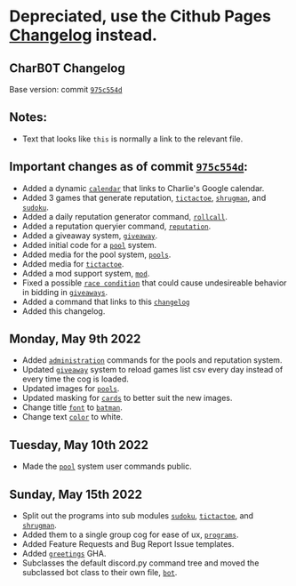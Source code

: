 # Depreciated, use the Cithub Pages [Changelog](https://bluesy1.github.io/CharB0T/changes) instead.

## CharB0T Changelog
Base version: commit [`975c554d`](https://github.com/Bluesy1/CharB0T/commit/975c554d52ecabb299ea66e7f8fba5f0fbd16cae)

Notes:
------

 - Text that looks like `this` is normally a link to the relevant file.

Important changes as of commit [`975c554d`](https://github.com/Bluesy1/CharB0T/commit/975c554d52ecabb299ea66e7f8fba5f0fbd16cae):
-----------------------------------------------------

 - Added a dynamic [`calendar`](/charbot/gcal.py) that links to Charlie's Google calendar.
 - Added 3 games that generate reputation, [`tictactoe`](/charbot/tictactoe), [`shrugman`](/charbot/shrugman), and [`sudoku`](/charbot/sudoku/).
 - Added a daily reputation generator command, [`rollcall`](/charbot/giveaway.py).
 - Added a reputation queryier command, [`reputation`](/charbot/giveaway.py).
 - Added a giveaway system, [`giveaway`](/charbot/giveaway.py).
 - Added initial code for a [`pool`](/charbot/pools.py) system.
 - Added media for the pool system, [`pools`](/charbot/media/pools).
 - Added media for [`tictactoe`](/charbot/media/tictactoe).
 - Added a mod support system, [`mod`](/charbot/mod_support.py).
 - Fixed a possible [`race condition`](https://en.wikipedia.org/wiki/Race_condition) that could cause undesireable behavior in bidding in [`giveaways`](/charbot/giveaway.py).
 - Added a command that links to this [`changelog`](/charbot/query.py#L95)
 - Added this changelog.

Monday, May 9th 2022
-------------------

 - Added [`administration`](/charbot/reputation_admin.py) commands for the pools and reputation system.
 - Updated [`giveaway`](/charbot/giveaway.py) system to reload games list csv every day instead of every time the cog is loaded.
 - Updated images for [`pools`](/charbot/media/pools).
 - Updated masking for [`cards`](/charbot/card.py) to better suit the new images.
 - Change title [`font`](/charbot/media/pools/font2.ttf) to [`batman`](https://freefontsvault.com/batman-font-free-download/#more-7850).
 - Change text [`color`](/charbot/card.py) to white.

Tuesday, May 10th 2022
---------------------

 - Made the [`pool`](/charbot/pools.py) system user commands public.

Sunday, May 15th 2022
---------------------

 - Split out the programs into sub modules [`sudoku`](/charbot/sudoku), [`tictactoe`](/charbot/tictactoe), and [`shrugman`](/charbot/shrugman).
 - Added them to a single group cog for ease of ux, [`programs`](/charbot/programs.py).
 - Added Feature Requests and Bug Report Issue templates.
 - Added [`greetings`](/.github/workflows/greetings.yml) GHA.
 - Subclasses the default discord.py command tree and moved the subclassed bot class to their own file, [`bot`](/charbot/bot.py).
